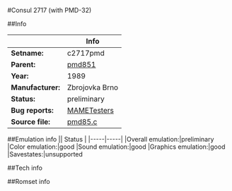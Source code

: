 #Consul 2717 (with PMD-32)

##Info

||Info|
|-----|-----|
|**Setname:**|c2717pmd
|**Parent:**|[pmd851](pmd851.md)
|**Year:**|1989
|**Manufacturer:**|Zbrojovka Brno
|**Status:**|preliminary
|**Bug reports:**|[MAMETesters](http://mametesters.org/view_all_set.php?type=1&temporary=y&search=pmd85.c)
|**Source file:**|[pmd85.c](https://github.com/mamedev/mame/blob/master/src/mess/drivers/pmd85.c)

##Emulation info
|| Status |
|-----|-----|
|Overall emulation:|preliminary
|Color emulation:|good
|Sound emulation:|good
|Graphics emulation:|good
|Savestates:|unsupported

##Tech info

##Romset info

<!--- START OF EDITED COMMENT DO NOT TOUCH TEXT ABOVE-->
